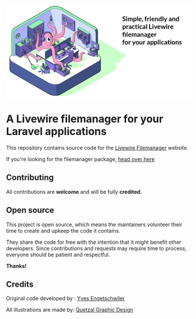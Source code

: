 

<p align="center"><img src="https://github.com/livewire-filemanager/laravel-filemanager.com/raw/master/public/img/banner.png" alt="Livewire Filemanager"></p>

# A Livewire filemanager for your Laravel applications

This repository contains source code for the [Livewire Filemanager](https://livewire-filemanager.com/) website.

If you're looking for the filemanager package, [head over here](https://github.com/livewire-filemanager/filemanager)

## Contributing

All contributions are **welcome** and will be fully **credited**.

## Open source

This project is open source, which means the maintainers volunteer their time to create and upkeep the code it contains.

They share the code for free with the intention that it might benefit other developers. Since contributions and requests may require time to process, everyone should be patient and respectful.

**Thanks!**

## Credits

Original code developed by : [Yves Engetschwiler](https://bee-interactive.ch)

All illustrations are made by:  [Quetzal Graphic Design](https://quetzal.ch/)

